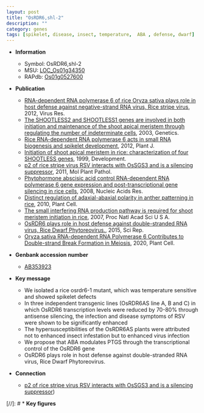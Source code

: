 ```yaml
---
layout: post
title: "OsRDR6,shl-2"
description: ""
category: genes
tags: [spikelet, disease, insect, temperature,  ABA , defense, dwarf]
---
```


* **Information**  
    + Symbol: OsRDR6,shl-2  
    + MSU: [LOC_Os01g34350](http://rice.plantbiology.msu.edu/cgi-bin/ORF_infopage.cgi?orf=LOC_Os01g34350)  
    + RAPdb: [Os01g0527600](http://rapdb.dna.affrc.go.jp/viewer/gbrowse_details/irgsp1?name=Os01g0527600)  

* **Publication**  
    + [RNA-dependent RNA polymerase 6 of rice Oryza sativa plays role in host defense against negative-strand RNA virus, Rice stripe virus](http://www.ncbi.nlm.nih.gov/pubmed?term=RNA-dependent+RNA+polymerase+6+of+rice+Oryza+sativa+plays+role+in+host+defense+against+negative-strand+RNA+virus,+Rice+stripe+virus%5BTitle%5D), 2012, Virus Res.
    + [The SHOOTLESS2 and SHOOTLESS1 genes are involved in both initiation and maintenance of the shoot apical meristem through regulating the number of indeterminate cells](http://www.ncbi.nlm.nih.gov/pubmed?term=The+SHOOTLESS2+and+SHOOTLESS1+genes+are+involved+in+both+initiation+and+maintenance+of+the+shoot+apical+meristem+through+regulating+the+number+of+indeterminate+cells%5BTitle%5D), 2003, Genetics.
    + [Rice RNA-dependent RNA polymerase 6 acts in small RNA biogenesis and spikelet development](http://www.ncbi.nlm.nih.gov/pubmed?term=Rice+RNA-dependent+RNA+polymerase+6+acts+in+small+RNA+biogenesis+and+spikelet+development%5BTitle%5D), 2012, Plant J.
    + [Initiation of shoot apical meristem in rice: characterization of four SHOOTLESS genes](http://www.ncbi.nlm.nih.gov/pubmed?term=Initiation+of+shoot+apical+meristem+in+rice:+characterization+of+four+SHOOTLESS+genes%5BTitle%5D), 1999, Development.
    + [p2 of rice stripe virus RSV interacts with OsSGS3 and is a silencing suppressor](http://www.ncbi.nlm.nih.gov/pubmed?term=p2+of+rice+stripe+virus+RSV+interacts+with+OsSGS3+and+is+a+silencing+suppressor%5BTitle%5D), 2011, Mol Plant Pathol.
    + [Phytohormone abscisic acid control RNA-dependent RNA polymerase 6 gene expression and post-transcriptional gene silencing in rice cells](http://www.ncbi.nlm.nih.gov/pubmed?term=Phytohormone+abscisic+acid+control+RNA-dependent+RNA+polymerase+6+gene+expression+and+post-transcriptional+gene+silencing+in+rice+cells%5BTitle%5D), 2008, Nucleic Acids Res.
    + [Distinct regulation of adaxial-abaxial polarity in anther patterning in rice](http://www.ncbi.nlm.nih.gov/pubmed?term=Distinct+regulation+of+adaxial-abaxial+polarity+in+anther+patterning+in+rice%5BTitle%5D), 2010, Plant Cell.
    + [The small interfering RNA production pathway is required for shoot meristem initiation in rice](http://www.ncbi.nlm.nih.gov/pubmed?term=The+small+interfering+RNA+production+pathway+is+required+for+shoot+meristem+initiation+in+rice%5BTitle%5D), 2007, Proc Natl Acad Sci U S A.
    + [OsRDR6 plays role in host defense against double-stranded RNA virus, Rice Dwarf Phytoreovirus.](http://www.ncbi.nlm.nih.gov/pubmed?term=OsRDR6+plays+role+in+host+defense+against+double-stranded+RNA+virus,+Rice+Dwarf+Phytoreovirus.%5BTitle%5D), 2015, Sci Rep.
    + [Oryza sativa RNA-dependent RNA Polymerase 6 Contributes to Double-strand Break Formation in Meiosis](http://www.ncbi.nlm.nih.gov/pubmed?term=Oryza+sativa+RNA-dependent+RNA+Polymerase+6+Contributes+to+Double-strand+Break+Formation+in+Meiosis%5BTitle%5D), 2020, Plant Cell.

* **Genbank accession number**  
    + [AB353923](http://www.ncbi.nlm.nih.gov/nuccore/AB353923)

* **Key message**  
    + We isolated a rice osrdr6-1 mutant, which was temperature sensitive and showed spikelet defects
    + In three independent transgenic lines (OsRDR6AS line A, B and C) in which OsRDR6 transcription levels were reduced by 70-80% through antisense silencing, the infection and disease symptoms of RSV were shown to be significantly enhanced
    + The hypersusceptibilities of the OsRDR6AS plants were attributed not to enhanced insect infestation but to enhanced virus infection
    + We propose that ABA modulates PTGS through the transcriptional control of the OsRDR6 gene
    + OsRDR6 plays role in host defense against double-stranded RNA virus, Rice Dwarf Phytoreovirus.

* **Connection**  
    + [p2 of rice stripe virus RSV interacts with OsSGS3 and is a silencing suppressor](RDR6))

[//]: # * **Key figures**  


